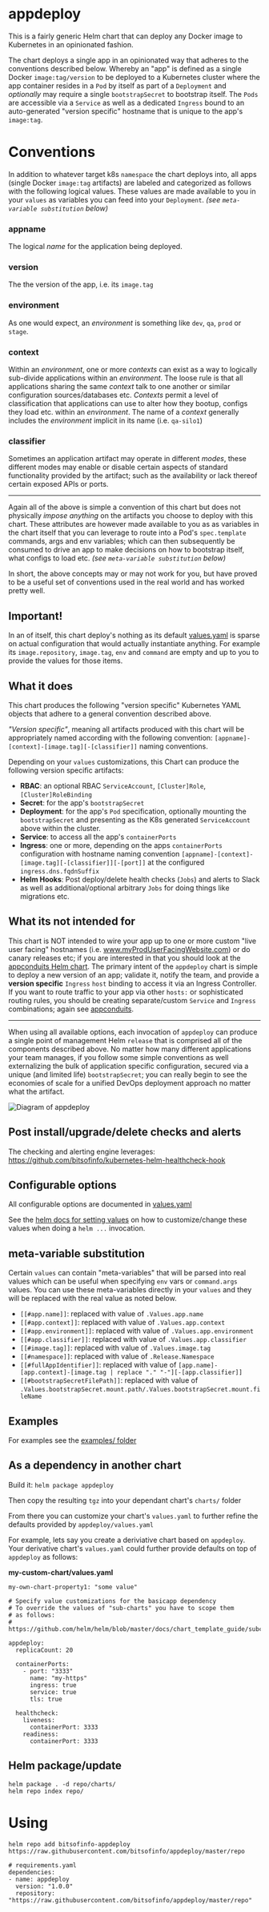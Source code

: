 # appdeploy

This is a fairly generic Helm chart that can deploy any Docker image to Kubernetes in an opinionated fashion.

The chart deploys a single app in an opinionated way that adheres to the conventions described below. Whereby an "app" is defined
as a single Docker `image:tag/version` to be deployed to a Kubernetes cluster where the app container resides in a `Pod` by itself as part of a `Deployment` and *optionally* may require a single `bootstrapSecret` to bootstrap itself. The `Pods` are accessible via a `Service` as well as a dedicated `Ingress` bound to an auto-generated "version specific" hostname that is unique to the app's `image:tag`.

# Conventions

In addition to whatever target k8s `namespace` the chart deploys into, all apps (single Docker `image:tag` artifacts) are labeled and categorized as follows with the following logical values. These values are made available to you in your `values` as variables you can feed into your `Deployment`. *(see `meta-variable substitution` below)*

### appname
The logical *name* for the application being deployed.

### version
The the version of the app, i.e. its `image.tag`

### environment
As one would expect, an *environment* is something like `dev`, `qa`, `prod` or `stage`.

### context
Within an *environment*, one or more *contexts* can exist as a way to logically sub-divide applications within an *environment*. The loose rule is that all applications sharing the same *context* talk to one another or similar configuration sources/databases etc. *Contexts* permit a level of classification that applications can use to alter how they bootup, configs they load etc. within an *environment*. The name of a *context* generally includes the *environment* implicit in its name (i.e. `qa-silo1`)

### classifier
Sometimes an application artifact may operate in different *modes*, these different modes may enable or disable certain aspects of standard functionality provided by the artifact; such as the availability or lack thereof certain exposed APIs or ports.

---

Again all of the above is simple a convention of this chart but does not physically *impose anything* on the artifacts you choose to deploy with this chart. These attributes are however made available to you as as variables in the chart itself that you can leverage to route into a Pod's `spec.template` commands, args and env variables; which can then subsequently be consumed to drive an app to make decisions on how to bootstrap itself, what configs to load etc. *(see `meta-variable substitution` below)*

In short, the above concepts may or may not work for you, but have proved to be a useful set of conventions used in the real world and has worked pretty well.

## Important!

In an of itself, this chart deploy's nothing as its default [values.yaml](values.yaml) is sparse on
actual configuration that would actually instantiate anything. For example its `image.repository`, `image.tag`, `env` and `command` are empty and up to you to provide the values for those items.

## What it does

This chart produces the following "version specific" Kubernetes YAML objects that adhere to a general convention described above.

*"Version specific"*, meaning all artifacts produced with this chart will be appropriately named according with the following convention: `[appname]-[context]-[image.tag][-[classifier]]` naming conventions.

Depending on your `values` customizations, this Chart can produce the following version specific artifacts:

* **RBAC**: an optional RBAC `ServiceAccount`, `[Cluster]Role`, `[Cluster]RoleBinding`
* **Secret**: for the app's `bootstrapSecret`
* **Deployment**: for the app's `Pod` specification, optionally mounting the `bootstrapSecret` and presenting as the K8s generated `ServiceAccount` above within the cluster.
* **Service**: to access all the app's `containerPorts`
* **Ingress**: one or more, depending on the apps `containerPorts` configuration with hostname naming convention `[appname]-[context]-[image.tag][-[classifier]][-[port]]` at the configured `ingress.dns.fqdnSuffix`
* **Helm Hooks**: Post deploy/delete health checks (`Jobs`) and alerts to Slack as well as additional/optional arbitrary `Jobs` for doing things like migrations etc.

## What its not intended for

This chart is NOT intended to wire your app up to one or more custom "live user facing" hostnames (i.e. www.myProdUserFacingWebsite.com) or do canary releases etc; if you are interested in that you should look at the [appconduits Helm chart](https://github.com/bitsofinfo/appconduits). The primary intent of the `appdeploy` chart is simple to deploy a new version of an app; validate it, notify the team, and provide a **version specific** `Ingress` `host` binding to access it via an Ingress Controller. If you want to route traffic to your app via other `hosts:` or sophisticated routing rules, you should be creating separate/custom `Service` and `Ingress` combinations; again see [appconduits](https://github.com/bitsofinfo/appconduits).

---

When using all available options, each invocation of `appdeploy` can produce a single point of management Helm `release` that is comprised all of the components described above. No matter how many different applications your team manages, if you follow some simple conventions as well externalizing the bulk of application specific configuration, secured via a unique (and limited life) `bootstrapSecret`; you can really begin to see the economies of scale for a unified DevOps deployment approach no matter what the artifact.

![Diagram of appdeploy](/docs/diag.png "Diagram1")


## Post install/upgrade/delete checks and alerts

The checking and alerting engine leverages: https://github.com/bitsofinfo/kubernetes-helm-healthcheck-hook

## Configurable options

All configurable options are documented in [values.yaml](values.yaml)

See the [helm docs for setting values](https://github.com/helm/helm/blob/master/docs/chart_best_practices/values.md)
on how to customize/change these values when doing a `helm ...` invocation.

## meta-variable substitution

Certain `values` can contain "meta-variables" that will be parsed into real values which
can be useful when specifying `env` vars or `command.args` values. You can use these meta-variables
directly in your `values` and they will be replaced with the real value as noted below.

* `[[#app.name]]`: replaced with value of `.Values.app.name`
* `[[#app.context]]`: replaced with value of `.Values.app.context`
* `[[#app.environment]]`: replaced with value of `.Values.app.environment`
* `[[#app.classifier]]`: replaced with value of `.Values.app.classifier`
* `[[#image.tag]]`: replaced with value of `.Values.image.tag`
* `[[#namespace]]`: replaced with value of `.Release.Namespace`
* `[[#fullAppIdentifier]]`: replaced with value of `[app.name]-[app.context]-[image.tag | replace "." "-"][-[app.classifier]]`
* `[[#bootstrapSecretFilePath]]`: replaced with value of `.Values.bootstrapSecret.mount.path/.Values.bootstrapSecret.mount.fileName`

## Examples

For examples see the [examples/ folder](examples/)


## As a dependency in another chart

Build it: `helm package appdeploy`

Then copy the resulting `tgz` into your dependant chart's `charts/` folder

From there you can customize your chart's `values.yaml` to further refine the
defaults provided by `appdeploy/values.yaml`

For example, lets say you create a deriviative chart based on `appdeploy`.
Your derivative chart's `values.yaml` could further provide defaults on top
of `appdeploy` as follows:

**my-custom-chart/values.yaml**
```
my-own-chart-property1: "some value"

# Specify value customizations for the basicapp dependency
# To override the values of "sub-charts" you have to scope them
# as follows:
# https://github.com/helm/helm/blob/master/docs/chart_template_guide/subcharts_and_globals.md

appdeploy:
  replicaCount: 20

  containerPorts:
    - port: "3333"
      name: "my-https"
      ingress: true
      service: true
      tls: true

  healthcheck:
    liveness:
      containerPort: 3333
    readiness:
      containerPort: 3333
```

## Helm package/update

```
helm package . -d repo/charts/
helm repo index repo/
```

# Using

```
helm repo add bitsofinfo-appdeploy https://raw.githubusercontent.com/bitsofinfo/appdeploy/master/repo
```

```
# requirements.yaml
dependencies:
- name: appdeploy
  version: "1.0.0"
  repository: "https://raw.githubusercontent.com/bitsofinfo/appdeploy/master/repo"
```
